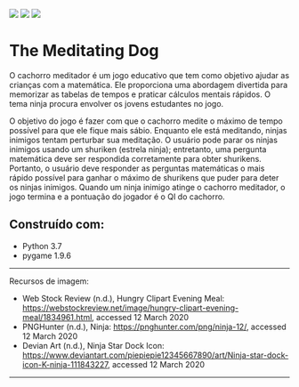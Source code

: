 [![](https://img.shields.io/badge/author-Arthur--Ryan-orange)](https://github.com/skryvag) [![](https://img.shields.io/badge/python-3.7+-blue)](https://python.org) [![](https://img.shields.io/badge/contributions-welcome-brightgreen)](https://github.com/skryvag)

# The Meditating Dog

O cachorro meditador é um jogo educativo que tem como objetivo ajudar as crianças com a matemática. Ele proporciona uma abordagem divertida para memorizar as tabelas de tempos e praticar cálculos mentais rápidos. O tema ninja procura envolver os jovens estudantes no jogo.

O objetivo do jogo é fazer com que o cachorro medite o máximo de tempo possível para que ele fique mais sábio. Enquanto ele está meditando, ninjas inimigos tentam perturbar sua meditação. O usuário pode parar os ninjas inimigos usando um shuriken (estrela ninja); entretanto, uma pergunta matemática deve ser respondida corretamente para obter shurikens. Portanto, o usuário deve responder as perguntas matemáticas o mais rápido possível para ganhar o máximo de shurikens que puder para deter os ninjas inimigos. Quando um ninja inimigo atinge o cachorro meditador, o jogo termina e a pontuação do jogador é o QI do cachorro.

## Construído com:
- Python 3.7
- pygame 1.9.6


---
Recursos de imagem:
- Web Stock Review (n.d.), Hungry Clipart Evening Meal: https://webstockreview.net/image/hungry-clipart-evening-meal/1834961.html, accessed 12 March 2020
- PNGHunter (n.d.), Ninja: https://pnghunter.com/png/ninja-12/, accessed 12 March 2020
- Devian Art (n.d.), Ninja Star Dock Icon: https://www.deviantart.com/piepiepie12345667890/art/Ninja-star-dock-icon-K-ninja-111843227, accessed 12 March 2020
---
